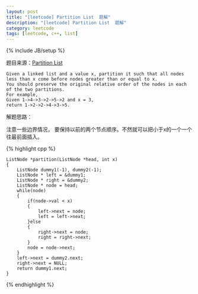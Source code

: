 ```yaml
---
layout: post
title: "[leetcode] Partition List  题解"
description: "[leetcode] Partition List  题解"
category: leetcode 
tags: [leetcode, c++, list]
---
```

{% include JB/setup %}


题目来源：[Partition List ](https://oj.leetcode.com/problems/partition-list/)

>
	Given a linked list and a value x, partition it such that all nodes less than x come before nodes greater than or equal to x.
	You should preserve the original relative order of the nodes in each of the two partitions.
	For example,
	Given 1->4->3->2->5->2 and x = 3,
	return 1->2->2->4->3->5.

解题思路：

注意一些边界情况， 要保持以前的两个节点顺序。不然就可以把小于x的一个一个往最前面插入。

{% highlight cpp %}
	
	ListNode *partition(ListNode *head, int x) 
    {
        ListNode dummy1(-1), dummy2(-1);
        ListNode * left = &dummy1;
        ListNode * right = &dummy2;
        ListNode * node = head;
        while(node)
        {
            if(node->val < x)
            {
                left->next = node;
                left = left->next;
            }else
            {
                right->next = node;
                right = right->next;
            }
            node = node->next;
        }
        left->next = dummy2.next;
        right->next = NULL;
        return dummy1.next;
    }
{% endhighlight %}
 
